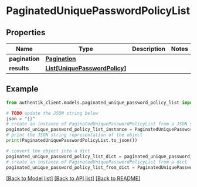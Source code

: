 # PaginatedUniquePasswordPolicyList


## Properties

Name | Type | Description | Notes
------------ | ------------- | ------------- | -------------
**pagination** | [**Pagination**](Pagination.md) |  | 
**results** | [**List[UniquePasswordPolicy]**](UniquePasswordPolicy.md) |  | 

## Example

```python
from authentik_client.models.paginated_unique_password_policy_list import PaginatedUniquePasswordPolicyList

# TODO update the JSON string below
json = "{}"
# create an instance of PaginatedUniquePasswordPolicyList from a JSON string
paginated_unique_password_policy_list_instance = PaginatedUniquePasswordPolicyList.from_json(json)
# print the JSON string representation of the object
print(PaginatedUniquePasswordPolicyList.to_json())

# convert the object into a dict
paginated_unique_password_policy_list_dict = paginated_unique_password_policy_list_instance.to_dict()
# create an instance of PaginatedUniquePasswordPolicyList from a dict
paginated_unique_password_policy_list_from_dict = PaginatedUniquePasswordPolicyList.from_dict(paginated_unique_password_policy_list_dict)
```
[[Back to Model list]](../README.md#documentation-for-models) [[Back to API list]](../README.md#documentation-for-api-endpoints) [[Back to README]](../README.md)


